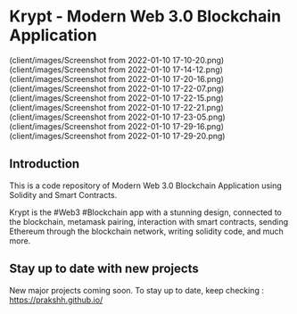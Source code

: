# Krypt - Modern Web 3.0 Blockchain Application

(client/images/Screenshot from 2022-01-10 17-10-20.png)
(client/images/Screenshot from 2022-01-10 17-14-12.png)
(client/images/Screenshot from 2022-01-10 17-20-16.png)
(client/images/Screenshot from 2022-01-10 17-22-07.png)
(client/images/Screenshot from 2022-01-10 17-22-15.png)
(client/images/Screenshot from 2022-01-10 17-22-21.png)
(client/images/Screenshot from 2022-01-10 17-23-05.png)
(client/images/Screenshot from 2022-01-10 17-29-16.png)
(client/images/Screenshot from 2022-01-10 17-29-20.png)

## Introduction
This is a code repository of Modern Web 3.0 Blockchain Application using Solidity and Smart Contracts.

Krypt is the #Web3 #Blockchain app with a stunning design, connected to the blockchain, metamask pairing, interaction with smart contracts, sending Ethereum through the blockchain network, writing solidity code, and much more.

## Stay up to date with new projects
New major projects coming soon. To stay up to date, keep checking : https://prakshh.github.io/